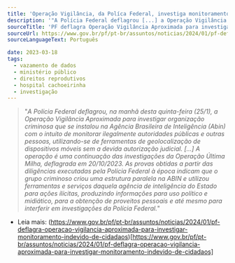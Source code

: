 ```yaml
---
title: 'Operação Vigilância, da Políca Federal, investiga monitoramento indevido de cidadãos'
description: '"A Polícia Federal deflagrou [...] a Operação Vigilância Aproximada para investigar organização criminosa que se instalou na Agência Brasileira de Inteligência (Abin) com o intuito de monitorar ilegalmente autoridades públicas e outras pessoas, utilizando-se de ferramentas de geolocalização de dispositivos móveis..."'
sourceTitle: 'PF deflagra Operação Vigilância Aproximada para investigar monitoramento indevido de cidadãos'
sourceUrl: https://www.gov.br/pf/pt-br/assuntos/noticias/2024/01/pf-deflagra-operacao-vigilancia-aproximada-para-investigar-monitoramento-indevido-de-cidadaos
sourceLanguageText: Português

date: 2023-03-18
tags:
  - vazamento de dados
  - ministério público
  - direitos reprodutivos
  - hospital cachoeirinha
  - investigação
---
```



> "_A Polícia Federal deflagrou, na manhã desta quinta-feira (25/1), a Operação Vigilância Aproximada para investigar organização criminosa que se instalou na Agência Brasileira de Inteligência (Abin) com o intuito de monitorar ilegalmente autoridades públicas e outras pessoas, utilizando-se de ferramentas de geolocalização de dispositivos móveis sem a devida autorização judicial. [...] A operação é uma continuação das investigações da Operação Última Milha, deflagrada em 20/10/2023. As provas obtidas a partir das diligências executadas pela Polícia Federal à época indicam que o grupo criminoso criou uma estrutura paralela na ABIN e utilizou ferramentas e serviços daquela agência de inteligência do Estado para ações ilícitas, produzindo informações para uso político e midiático, para a obtenção de proveitos pessoais e até mesmo para interferir em investigações da Polícia Federal._"


* Leia mais: (https://www.gov.br/pf/pt-br/assuntos/noticias/2024/01/pf-deflagra-operacao-vigilancia-aproximada-para-investigar-monitoramento-indevido-de-cidadaos)[https://www.gov.br/pf/pt-br/assuntos/noticias/2024/01/pf-deflagra-operacao-vigilancia-aproximada-para-investigar-monitoramento-indevido-de-cidadaos]

